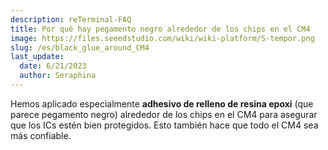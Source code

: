 ```yaml
---
description: reTerminal-FAQ
title: Por qué hay pegamento negro alrededor de los chips en el CM4
image: https://files.seeedstudio.com/wiki/wiki-platform/S-tempor.png
slug: /es/black_glue_around_CM4
last_update:
  date: 6/21/2023
  author: Seraphina
---
```


<!-- Q8: Why there is black glue around the chips on the CM4? -->

Hemos aplicado especialmente **adhesivo de relleno de resina epoxi** (que parece pegamento negro) alrededor de los chips en el CM4 para asegurar que los ICs estén bien protegidos. Esto también hace que todo el CM4 sea más confiable.